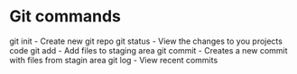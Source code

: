 # Git commands

git init - Create new git repo
git status - View the changes to you projects code
git add - Add files to staging area
git commit - Creates a new commit with files from stagin area
git log - View recent commits
